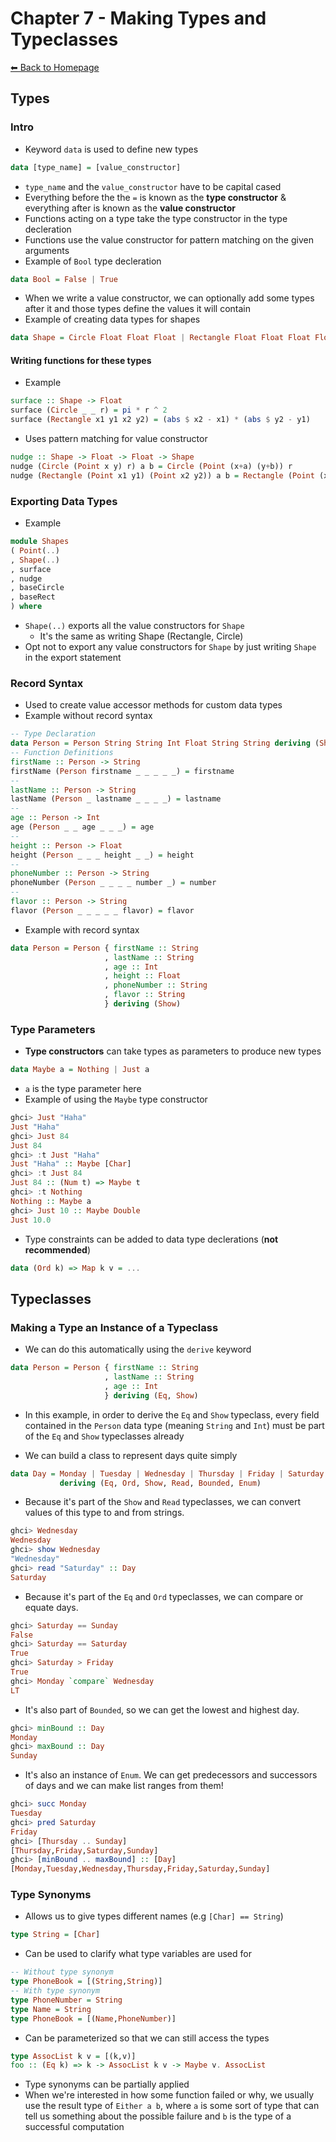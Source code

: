 # Chapter 7 - Making Types and Typeclasses
[⬅︎ Back to Homepage](../../index.md)

## Types
### Intro
- Keyword `data` is used to define new types
```haskell
data [type_name] = [value_constructor]
```

- `type_name` and the `value_constructor` have to be capital cased
- Everything before the the `=` is known as the **type constructor** & everything after is known as the **value constructor**
- Functions acting on a type take the type constructor in the type decleration
- Functions use the value constructor for pattern matching on the given arguments
- Example of `Bool` type decleration
```haskell
data Bool = False | True
```

- When we write a value constructor, we can optionally add some types after it and those types define the values it will contain
- Example of creating data types for shapes
```haskell
data Shape = Circle Float Float Float | Rectangle Float Float Float Float
```


#### Writing functions for these types
- Example
```haskell
surface :: Shape -> Float
surface (Circle _ _ r) = pi * r ^ 2
surface (Rectangle x1 y1 x2 y2) = (abs $ x2 - x1) * (abs $ y2 - y1)
```

- Uses pattern matching for value constructor
```haskell
nudge :: Shape -> Float -> Float -> Shape
nudge (Circle (Point x y) r) a b = Circle (Point (x+a) (y+b)) r
nudge (Rectangle (Point x1 y1) (Point x2 y2)) a b = Rectangle (Point (x1+a) (y1+b)) (Point (x2+a) (y2+b))
```

### Exporting Data Types
- Example
```haskell
module Shapes
( Point(..)
, Shape(..)
, surface
, nudge
, baseCircle
, baseRect
) where
```
- `Shape(..)` exports all the value constructors for `Shape`
  -  It's the same as writing Shape (Rectangle, Circle)
- Opt not to export any value constructors for `Shape` by just writing `Shape` in the export statement

### Record Syntax
- Used to create value accessor methods for custom data types
- Example without record syntax
```haskell
-- Type Declaration
data Person = Person String String Int Float String String deriving (Show)
-- Function Definitions
firstName :: Person -> String
firstName (Person firstname _ _ _ _ _) = firstname
--
lastName :: Person -> String
lastName (Person _ lastname _ _ _ _) = lastname
--
age :: Person -> Int
age (Person _ _ age _ _ _) = age
--
height :: Person -> Float
height (Person _ _ _ height _ _) = height
--
phoneNumber :: Person -> String
phoneNumber (Person _ _ _ _ number _) = number
--
flavor :: Person -> String
flavor (Person _ _ _ _ _ flavor) = flavor
```

- Example with record syntax
```haskell
data Person = Person { firstName :: String
                     , lastName :: String
                     , age :: Int
                     , height :: Float
                     , phoneNumber :: String
                     , flavor :: String
                     } deriving (Show)
```

### Type Parameters
- **Type constructors** can take types as parameters to produce new types
```haskell
data Maybe a = Nothing | Just a
```

- `a` is the type parameter here
- Example of using the `Maybe` type constructor
```haskell
ghci> Just "Haha"
Just "Haha"
ghci> Just 84
Just 84
ghci> :t Just "Haha"
Just "Haha" :: Maybe [Char]
ghci> :t Just 84
Just 84 :: (Num t) => Maybe t
ghci> :t Nothing
Nothing :: Maybe a
ghci> Just 10 :: Maybe Double
Just 10.0
```

- Type constraints can be added to data type declerations (**not recommended**)
```haskell
data (Ord k) => Map k v = ...
```

## Typeclasses
### Making a Type an Instance of a Typeclass
- We can do this automatically using the `derive` keyword
```haskell
data Person = Person { firstName :: String
                     , lastName :: String
                     , age :: Int
                     } deriving (Eq, Show)
```

- In this example, in order to derive the `Eq` and `Show` typeclass, every field contained in the `Person` data type (meaning `String` and `Int`) must be part of the `Eq` and `Show` typeclasses already

- We can build a class to represent days quite simply
```haskell
data Day = Monday | Tuesday | Wednesday | Thursday | Friday | Saturday | Sunday
           deriving (Eq, Ord, Show, Read, Bounded, Enum)
```

- Because it's part of the `Show` and `Read` typeclasses, we can convert values of this type to and from strings.
```haskell
ghci> Wednesday
Wednesday
ghci> show Wednesday
"Wednesday"
ghci> read "Saturday" :: Day
Saturday
```

- Because it's part of the `Eq` and `Ord` typeclasses, we can compare or equate days.
```haskell
ghci> Saturday == Sunday
False
ghci> Saturday == Saturday
True
ghci> Saturday > Friday
True
ghci> Monday `compare` Wednesday
LT
```

- It's also part of `Bounded`, so we can get the lowest and highest day.
```haskell
ghci> minBound :: Day
Monday
ghci> maxBound :: Day
Sunday
```

- It's also an instance of `Enum`. We can get predecessors and successors of days and we can make list ranges from them!
```haskell
ghci> succ Monday
Tuesday
ghci> pred Saturday
Friday
ghci> [Thursday .. Sunday]
[Thursday,Friday,Saturday,Sunday]
ghci> [minBound .. maxBound] :: [Day]
[Monday,Tuesday,Wednesday,Thursday,Friday,Saturday,Sunday]
```

### Type Synonyms
- Allows us to give types different names (e.g `[Char] == String`)
```haskell
type String = [Char]
```

- Can be used to clarify what type variables are used for
```haskell
-- Without type synonym
type PhoneBook = [(String,String)]
-- With type synonym
type PhoneNumber = String
type Name = String
type PhoneBook = [(Name,PhoneNumber)]
```

- Can be parameterized so that we can still access the types
```haskell
type AssocList k v = [(k,v)]
foo :: (Eq k) => k -> AssocList k v -> Maybe v. AssocList
```

- Type synonyms can be partially applied
- When we're interested in how some function failed or why, we usually use the result type of `Either a b`, where `a` is some sort of type that can tell us something about the possible failure and `b` is the type of a successful computation
